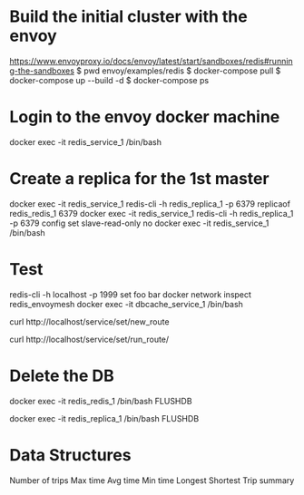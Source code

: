 # Build the initial cluster with the envoy
https://www.envoyproxy.io/docs/envoy/latest/start/sandboxes/redis#running-the-sandboxes
$ pwd
envoy/examples/redis
$ docker-compose pull
$ docker-compose up --build -d
$ docker-compose ps
# Login to the envoy docker machine 
docker exec -it redis_service_1  /bin/bash
# Create a replica for the 1st master 
docker exec -it redis_service_1 redis-cli -h redis_replica_1 -p 6379 replicaof redis_redis_1 6379
docker exec -it redis_service_1 redis-cli -h redis_replica_1 -p 6379 config set slave-read-only no
docker exec -it redis_service_1 /bin/bash

# Test 
redis-cli -h localhost -p 1999 set foo bar
docker network inspect redis_envoymesh
docker exec -it dbcache_service_1 /bin/bash

curl http://localhost/service/set/new_route

curl http://localhost/service/set/run_route/

# Delete the DB
docker exec -it redis_redis_1 /bin/bash
FLUSHDB

docker exec -it redis_replica_1 /bin/bash
FLUSHDB

# Data Structures
Number of trips
Max time
Avg time 
Min time 
Longest 
Shortest
Trip summary

 
 	
